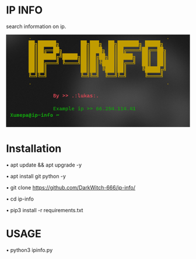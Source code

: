 # IP INFO
search information on ip. 

![image alt](https://github.com/DarkWitch-666/ip-info/blob/09f3cddb813e6afd702239ede803b84cf6d13ae1/ipinfo.png)


# Installation 
• apt update && apt upgrade -y 

• apt install git python -y 

• git clone https://github.com/DarkWitch-666/ip-info/ 

• cd ip-info

• pip3 install -r requirements.txt

# USAGE
• python3 ipinfo.py

